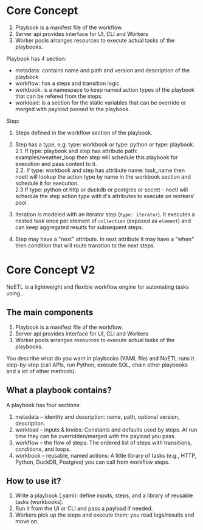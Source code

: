 # Core Concept

1. Playbook is a manifest file of the workflow.
2. Server api provides interface for UI, CLI and Workers
3. Worker pools arranges resources to execute actual tasks of the playbooks.

Playbook has 4 section:
- metadata: contains name  and path and version and description of the playbook
- workflow: has a steps and transition logic
- workbook: is a namespace to keep named action types of the playbook that can be refered from the steps.
- workload: is a section for the static variables that can be override or merged with payload passed to the playbook.

Step:
1. Steps defined in the workflow section of the playbook.  

2. Step has a type, e.g:  type: workbook or type: python or type: playbook.   
2.1. If type: playbook and step has attribute path: examples/weather_loop then step will schedule this playbook for execution and pass context to it.  
2.2. If type: workbook and step has attribute name: task_name then noetl will lookup the action type by name in the workbook section and schedule it for execution.  
2.3  If type: python ot http or duckdb or postgres or secret - noetl will schedule the step action type with it's attributes to execute on workers' pool.  

3. Iteration is modeled with an iterator step (`type: iterator`). It executes a nested task once per element of `collection` (exposed as `element`) and can keep aggregated results for subsequent steps.  

4. Step may have a "next" attribute. In next attribute it may have a "when" then condition that will route transtion to the next steps.   

# Core Concept V2

NoETL is a lightweight and flexible workflow engine for automating tasks using...

## The main components

1. Playbook is a manifest file of the workflow.
2. Server api provides interface for UI, CLI and Workers
3. Worker pools arranges resources to execute actual tasks of the playbooks.

You describe what do you want in playbooks (YAML file) and NoETL runs it step-by-step (call APIs, run Python, execute SQL, chain other playbooks and a lot of other methods). 

## What a playbook contains?

A playbook has four sections:
1.	metadata – identity and description: name, path, optional version, description.
2.	workload – inputs & knobs: Constants and defaults used by steps. At run time they can be overridden/merged with the payload you pass.
3.	workflow – the flow of steps: The ordered list of steps with transitions, conditions, and loops.
4.	workbook – reusable, named actions: A little library of tasks (e.g., HTTP, Python, DuckDB, Postgres) you can call from workflow steps.

## How to use it?

1.	Write a playbook (.yaml): define inputs, steps, and a library of reusable tasks (workbooks).
2.	Run it from the UI or CLI and pass a payload if needed.
3.	Workers pick up the steps and execute them; you read logs/results and move on.



